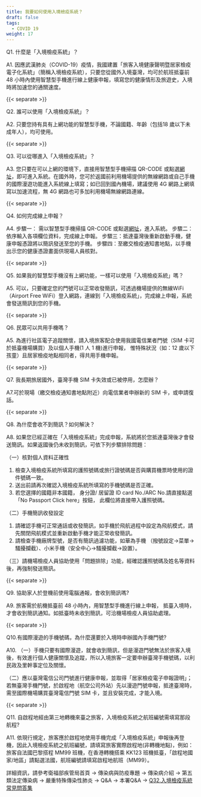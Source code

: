 ```yaml
---
title: 我要如何使用入境檢疫系統？
draft: false
tags:
  - COVID 19
weight: 17
---
```

Q1. 什麼是「入境檢疫系統」？

A1. 因應武漢肺炎（COVID-19）疫情，我國建置「旅客入境健康聲明暨居家檢疫電子化系統」（簡稱入境檢疫系統），只要您從國外入境臺灣，均可於航班抵臺前 48 小時內使用智慧型手機進行線上健康申報，填寫您的健康情形及旅遊史，入境時將加速您的通關速度。

{{< separate >}}

Q2. 誰可以使用「入境檢疫系統」？

A2. 只要您持有具有上網功能的智慧型手機，不論國籍、年齡（包括18 歲以下未成年人），均可使用。

{{< separate >}}

Q3. 可以從哪進入「入境檢疫系統」？

A3. 您只要在可以上網的環境下，直接用智慧型手機掃描 QR-CODE 或點選[網址](https://hdhq.mohw.gov.tw/Default1?openExternalBrowser=1 "至入境檢疫系統")，即可進入系統。在國外時，您可於返國前利用機場提供的無線網路或自己手機的國際漫遊功能進入系統線上填寫；如已回到國內機場，建議使用 4G 網路上網填寫以加速流程，無 4G 網路也可多加利用機場無線網路連線。

{{< separate >}}

Q4. 如何完成線上申報？

A4. 
步驟一： 需以智慧型手機掃描 QR-CODE 或點選[網址](https://hdhq.mohw.gov.tw/ "至入境檢疫系統")，進入系統。
步驟二：依序輸入各項欄位資料，完成線上申報。
步驟三：抵達臺灣後重新啟動手機，健康申報憑證將以簡訊發送至您的手機。
步驟四：至繳交檢疫通知書地點，以手機出示您的健康憑證畫面供現場人員核對。

{{< separate >}}

Q5. 如果我的智慧型手機沒有上網功能，一樣可以使用「入境檢疫系統」嗎？

A5. 可以，只要確定您的門號可以正常收發簡訊，可透過機場提供的無線WiFi （Airport Free WiFi）登入網路，連線到「入境檢疫系統」，完成線上申報，系統會發送簡訊到您的手機。

{{< separate >}}

Q6. 民眾可以共用手機嗎？

A5. 為進行社區電子追蹤關懷，請入境旅客配合使用我國電信業者門號（SIM 卡可於抵臺機場購買）及以個人手機(1 人 1 機)進行申報， 惟特殊狀況（如：12 歲以下孩童）且居家檢疫地點相同者，得共用手機申報。

{{< separate >}}

Q7. 我長期旅居國外，臺灣手機 SIM 卡失效或已被停用，怎麼辦？ 

A7.可於現場（繳交檢疫通知書地點附近）向電信業者申辦新的 SIM 卡，或申請復話。

{{< separate >}}

Q8. 為什麼會收不到簡訊？如何解決？

A8. 如果您已經正確在「入境檢疫系統」完成申報，系統將於您抵達臺灣後才會發送簡訊。如果返國後仍未收到簡訊，可依下列步驟排除問題：

（一）核對個人資料正確性

1. 檢查入境檢疫系統所填寫的護照號碼或旅行證號碼是否與購買機票時使用的證件號碼一致。
2. 送出前請再次確認入境檢疫系統所填寫的手機號碼是否正確。
3. 若您選擇的國籍非本國籍， 身分證/ 居留證 ID card No./ARC No.請直接點選「No Passport Click here」按鈕， 此欄位將直接帶入護照號碼。

（二）手機簡訊收發設定

1. 請確認手機可正常通話或收發簡訊，如手機於飛航過程中設定為飛航模式，請先關閉飛航模式並重新啟動手機才能正常收發簡訊。
2. 請檢查手機廠牌型號，是否有簡訊過濾功能，如華為手機
   （撥號設定→菜單→騷擾攔截）、小米手機（安全中心→騷擾攔截→設置）。

（三）請機場檢疫人員協助使用「問題排除」功能，經確認護照號碼及姓名等資料後，再強制發送簡訊。

{{< separate >}}

Q9. 協助家人於登機前使用電腦通報，會收到簡訊嗎?

A9. 旅客需於航機抵臺前 48 小時內，用智慧型手機進行線上申報， 抵臺入境時，才會收到簡訊通知。如抵臺時未收到簡訊，可洽機場檢疫人員協助處理。

{{< separate >}}

Q10.有國際漫遊的手機號碼，為什麼還要於入境時申辦國內手機門號?

A10.
（一）手機只要有國際漫遊，就會收到簡訊，但是漫遊門號無法於旅客入境後，有效進行個人健康關懷及追蹤，所以入境旅客一定要申辦臺灣手機號碼，以利民政及里幹事定位及關懷。

（二）應以臺灣電信公司門號進行健康申報，並取得「居家檢疫電子申報證明」；若無臺灣手機門號，於啟程地（航空公司外站）先以漫遊門號申報，抵達臺灣時，需至國際機場購買臺灣電信門號 SIM 卡，並且安裝完成，才能入境。

{{< separate >}}

Q11. 自啟程地經由第三地轉機來臺之旅客，入境檢疫系統之航班編號需填寫那段航程?

A11. 依現行規定，旅客應於啟程地使用手機完成「入境檢疫系統」申報後再登機，因此入境檢疫系統之航班編號，請填寫旅客實際啟程地(非轉機地點)，例如：旅客自法國巴黎搭程 MM99 班機，在香港轉機搭乘 KK123 班機抵臺，「啟程地國家/地區」請點選法國，航班編號請填寫啟程地航班（MM99）。

詳細資訊，請參考衛福部疾管局首頁 → 傳染病與防疫專題 → 傳染病介紹 → 第五類法定傳染病 → 嚴重特殊傳染性肺炎 → Q&A → 本署Q&A → [Q32.入境檢疫系統常見問答集](https://www.cdc.gov.tw/Category/QAPage/B5ttQxRgFUZlRFPS1dRliw?ccms_cs=1 "Q32.入境檢疫系統常見問答集")